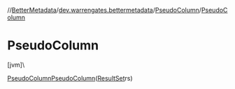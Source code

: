 //[BetterMetadata](../../../index.md)/[dev.warrengates.bettermetadata](../index.md)/[PseudoColumn](index.md)/[PseudoColumn](-pseudo-column.md)

# PseudoColumn

[jvm]\

[PseudoColumn](index.md)[PseudoColumn](-pseudo-column.md)([ResultSet](https://docs.oracle.com/javase/8/docs/api/java/sql/ResultSet.html)rs)
